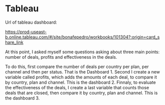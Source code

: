 # Tableau 

Url of tableau dashboard:

  https://prod-useast-b.online.tableau.com/#/site/bonafepedro/workbooks/101304?:origin=card_share_link


At this point, I asked myself some questions asking about three main points: number of deals, profits and effectiveness in the deals.

To do this, first compare the number of deals per country per plan, per channel and then per status. That is the Dashboard 1.
Second I create a new variable called profits, which adds the amounts of each deal, to compare it by country, plan and channel. This is the dashboard 2.
Finnaly, to evaluate the effectiveness of the deals, I create a last variable that counts those deals that are closed, then compare it by country, plan and channel. This is the dashboard 3.


